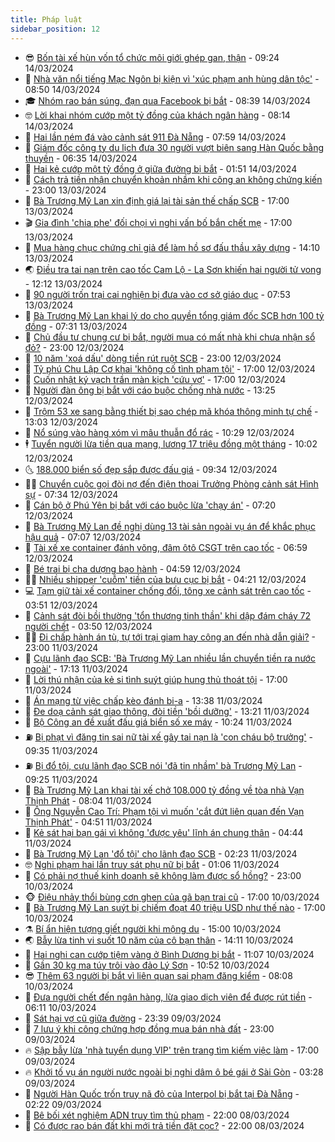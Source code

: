 ```yaml
---
title: Pháp luật
sidebar_position: 12
---
```


<!-- vnexpress-phap-luat:START -->
- 😎 [Bốn tài xế hùn vốn tổ chức môi giới ghép gan, thận](https://vnexpress.net/bon-tai-xe-hun-von-to-chuc-moi-gioi-ghep-gan-than-4722269.html) - 09:24 14/03/2024
- 🥰 [Nhà văn nổi tiếng Mạc Ngôn bị kiện vì &#39;xúc phạm anh hùng dân tộc&#39;](https://vnexpress.net/nha-van-noi-tieng-mac-ngon-bi-kien-vi-xuc-pham-anh-hung-dan-toc-4722231.html) - 08:50 14/03/2024
- 🎓 [Nhóm rao bán súng, đạn qua Facebook bị bắt](https://vnexpress.net/duong-day-rao-ban-sung-dan-qua-facebook-bi-bat-4722288.html) - 08:39 14/03/2024
- 🤓 [Lời khai nhóm cướp một tỷ đồng của khách ngân hàng](https://video.vnexpress.net/loi-khai-nhom-cuop-mot-ty-dong-cua-khach-ngan-hang-4722265.html) - 08:14 14/03/2024
- 🎊 [Hai lần ném đá vào cảnh sát 911 Đà Nẵng](https://vnexpress.net/hai-lan-nem-da-vao-canh-sat-911-da-nang-4722264.html) - 07:59 14/03/2024
- 🙉 [Giám đốc công ty du lịch đưa 30 người vượt biên sang Hàn Quốc bằng thuyền](https://vnexpress.net/giam-doc-cong-ty-du-lich-dua-30-nguoi-vuot-bien-sang-han-quoc-bang-thuyen-4722213.html) - 06:35 14/03/2024
- 🤡 [Hai kẻ cướp một tỷ đồng ở giữa đường bị bắt](https://vnexpress.net/hai-ke-cuop-mot-ty-dong-o-giua-duong-bi-bat-4722051.html) - 01:51 14/03/2024
- 🗽 [Cách trả tiền nhận chuyển khoản nhầm khi công an không chứng kiến](https://vnexpress.net/cach-tra-tien-nhan-chuyen-khoan-nham-khi-cong-an-khong-chung-kien-4721424.html) - 23:00 13/03/2024
- 🌋 [Bà Trương Mỹ Lan xin định giá lại tài sản thế chấp SCB](https://vnexpress.net/ba-truong-my-lan-xin-dinh-gia-lai-tai-san-the-chap-scb-4721949.html) - 17:00 13/03/2024
- 🎬 [Gia đình &#39;chia phe&#39; đối chọi vì nghi vấn bố bắn chết mẹ](https://vnexpress.net/gia-dinh-chia-phe-doi-choi-vi-nghi-van-bo-ban-chet-me-4721151.html) - 17:00 13/03/2024
- 💯 [Mua hàng chục chứng chỉ giả để làm hồ sơ đấu thầu xây dựng](https://vnexpress.net/mua-hang-chuc-chung-chi-gia-de-lam-ho-so-dau-thau-xay-dung-4721975.html) - 14:10 13/03/2024
- 🌏 [Điều tra tai nạn trên cao tốc Cam Lộ - La Sơn khiến hai người tử vong](https://vnexpress.net/dieu-tra-tai-nan-tren-cao-toc-cam-lo-la-son-khien-hai-nguoi-tu-vong-4721295.html) - 12:12 13/03/2024
- 🌊 [90 người trốn trại cai nghiện bị đưa vào cơ sở giáo dục](https://vnexpress.net/90-nguoi-tron-trai-cai-nghien-bi-dua-vao-co-so-giao-duc-4721815.html) - 07:53 13/03/2024
- 💂 [Bà Trương Mỹ Lan khai lý do cho quyền tổng giám đốc SCB hơn 100 tỷ đồng](https://vnexpress.net/ba-truong-my-lan-khai-ly-do-cho-quyen-tong-giam-doc-scb-hon-100-ty-dong-4721796.html) - 07:31 13/03/2024
- 🎡 [Chủ đầu tư chung cư bị bắt, người mua có mất nhà khi chưa nhận sổ đỏ?](https://vnexpress.net/chu-dau-tu-chung-cu-bi-bat-nguoi-mua-co-mat-nha-khi-chua-nhan-so-do-4721378.html) - 23:00 12/03/2024
- 🫶 [10 năm &#39;xoá dấu&#39; dòng tiền rút ruột SCB](https://vnexpress.net/10-nam-xoa-dau-dong-tien-rut-ruot-scb-4720689.html) - 23:00 12/03/2024
- 🐲 [Tỷ phú Chu Lập Cơ khai &#39;không cố tình phạm tội&#39;](https://vnexpress.net/ty-phu-chu-lap-co-khai-khong-co-tinh-pham-toi-4721533.html) - 17:00 12/03/2024
- 🚀 [Cuốn nhật ký vạch trần màn kịch &#39;cứu vợ&#39;](https://vnexpress.net/cuon-nhat-ky-vach-tran-man-kich-cuu-vo-4720682.html) - 17:00 12/03/2024
- 🎊 [Người đàn ông bị bắt với cáo buộc chống nhà nước](https://vnexpress.net/nguoi-dan-ong-bi-bat-voi-cao-buoc-chong-nha-nuoc-4721540.html) - 13:25 12/03/2024
- 🤗 [Trộm 53 xe sang bằng thiết bị sao chép mã khóa thông minh tự chế](https://vnexpress.net/trom-53-xe-sang-bang-thiet-bi-sao-chep-ma-khoa-thong-minh-tu-che-4721513.html) - 13:03 12/03/2024
- 🗽 [Nổ súng vào hàng xóm vì mâu thuẫn đổ rác](https://vnexpress.net/no-sung-vao-hang-xom-vi-mau-thuan-do-rac-4721493.html) - 10:29 12/03/2024
- 🕴 [Tuyển người lừa tiền qua mạng, lương 17 triệu đồng một tháng](https://vnexpress.net/tuyen-nguoi-lua-tien-qua-mang-luong-17-trieu-dong-mot-thang-4721478.html) - 10:02 12/03/2024
- 🌜 [188.000 biển số đẹp sắp được đấu giá](https://vnexpress.net/188-000-bien-so-dep-sap-duoc-dau-gia-4721426.html) - 09:34 12/03/2024
- 🧑‍🏫 [Chuyển cuộc gọi đòi nợ đến điện thoại Trưởng Phòng cảnh sát Hình sự](https://vnexpress.net/chuyen-cuoc-goi-vao-so-truong-phong-canh-sat-hinh-su-de-hu-doa-4721360.html) - 07:34 12/03/2024
- 🦩 [Cán bộ ở Phú Yên bị bắt với cáo buộc lừa &#39;chạy án&#39;](https://vnexpress.net/can-bo-o-phu-yen-bi-bat-voi-cao-buoc-lua-chay-an-4721361.html) - 07:20 12/03/2024
- 💼 [Bà Trương Mỹ Lan đề nghị dùng 13 tài sản ngoài vụ án để khắc phục hậu quả](https://vnexpress.net/ba-truong-my-lan-de-nghi-dung-13-tai-san-ngoai-vu-an-de-khac-phuc-hau-qua-4721373.html) - 07:07 12/03/2024
- 💫 [Tài xế xe container đánh võng, đâm ôtô CSGT trên cao tốc](https://video.vnexpress.net/tai-xe-xe-container-danh-vong-dam-oto-csgt-tren-cao-toc-4721370.html) - 06:59 12/03/2024
- 🦅 [Bé trai bị cha dượng bạo hành](https://vnexpress.net/be-trai-bi-cha-duong-bao-hanh-4721330.html) - 04:59 12/03/2024
- 🧑‍💻 [Nhiều shipper &#39;cuỗm&#39; tiền của bưu cục bị bắt](https://vnexpress.net/nhieu-shipper-cuom-tien-cua-buu-cuc-bi-bat-4721275.html) - 04:21 12/03/2024
- 💻 [Tạm giữ tài xế container chống đối, tông xe cảnh sát trên cao tốc](https://vnexpress.net/tam-giu-tai-xe-container-chong-doi-tong-xe-canh-sat-tren-cao-toc-4721285.html) - 03:51 12/03/2024
- 🤠 [Cảnh sát đòi bồi thường &#39;tổn thương tinh thần&#39; khi dập đám cháy 72 người chết](https://vnexpress.net/canh-sat-doi-boi-thuong-ton-thuong-tinh-than-khi-dap-dam-chay-72-nguoi-chet-4721100.html) - 03:50 12/03/2024
- 🧑‍🏫 [Đi chấp hành án tù, tự tới trại giam hay công an đến nhà dẫn giải?](https://vnexpress.net/di-chap-hanh-an-tu-tu-toi-trai-giam-hay-cong-an-den-nha-dan-giai-4720917.html) - 23:00 11/03/2024
- 🌈 [Cựu lãnh đạo SCB: &#39;Bà Trương Mỹ Lan nhiều lần chuyển tiền ra nước ngoài&#39;](https://vnexpress.net/cuu-lanh-dao-scb-ba-truong-my-lan-nhieu-lan-chuyen-tien-ra-nuoc-ngoai-4721098.html) - 17:13 11/03/2024
- 🌮 [Lời thú nhận của kẻ si tình suýt giúp hung thủ thoát tội](https://vnexpress.net/loi-thu-nhan-cua-ke-si-tinh-suyt-giup-hung-thu-thoat-toi-4721087.html) - 17:00 11/03/2024
- 🐲 [Án mạng từ việc chấp kèo đánh bi-a](https://vnexpress.net/an-mang-tu-viec-chap-keo-danh-bi-a-4721116.html) - 13:38 11/03/2024
- 🧰 [Đe doạ cảnh sát giao thông, đòi tiền &#39;bồi dưỡng&#39;](https://vnexpress.net/de-doa-canh-sat-giao-thong-doi-tien-boi-duong-4721105.html) - 13:21 11/03/2024
- 💄 [Bộ Công an đề xuất đấu giá biển số xe máy](https://vnexpress.net/bo-cong-an-de-xuat-dau-gia-bien-so-xe-may-4720970.html) - 10:24 11/03/2024
- ⛽️ [Bị phạt vì đăng tin sai nữ tài xế gây tai nạn là &#39;con cháu bộ trưởng&#39;](https://vnexpress.net/bi-phat-vi-dang-tin-sai-nu-tai-xe-gay-tai-nan-la-con-chau-bo-truong-4721010.html) - 09:35 11/03/2024
- ⛽️ [Bị đổ tội, cựu lãnh đạo SCB nói &#39;đã tin nhầm&#39; bà Trương Mỹ Lan](https://vnexpress.net/bi-do-toi-cuu-lanh-dao-scb-noi-da-tin-nham-ba-truong-my-lan-4721035.html) - 09:25 11/03/2024
- 💂 [Bà Trương Mỹ Lan khai tài xế chở 108.000 tỷ đồng về tòa nhà Vạn Thịnh Phát](https://vnexpress.net/ba-truong-my-lan-khai-tai-xe-cho-108-000-ty-dong-ve-toa-nha-van-thinh-phat-4720933.html) - 08:04 11/03/2024
- 🤔 [Ông Nguyễn Cao Trí: Phạm tội vì muốn &#39;cắt đứt liên quan đến Vạn Thịnh Phát&#39;](https://vnexpress.net/ong-nguyen-cao-tri-pham-toi-vi-muon-cat-dut-lien-quan-den-van-thinh-phat-4720863.html) - 04:51 11/03/2024
- 🧐 [Kẻ sát hại bạn gái vì không &#39;được yêu&#39; lĩnh án chung thân](https://vnexpress.net/ke-sat-hai-ban-gai-vi-khong-duoc-yeu-linh-an-chung-than-4720879.html) - 04:44 11/03/2024
- 🎃 [Bà Trương Mỹ Lan &#39;đổ tội&#39; cho lãnh đạo SCB](https://vnexpress.net/ba-truong-my-lan-do-toi-cho-lanh-dao-scb-4720775.html) - 02:23 11/03/2024
- 🤓 [Nghi phạm hai lần truy sát phụ nữ bị bắt](https://vnexpress.net/nghi-pham-hai-lan-truy-sat-phu-nu-bi-bat-4715644.html) - 01:06 11/03/2024
- 💃 [Có phải nợ thuế kinh doanh sẽ không làm được sổ hồng?](https://vnexpress.net/co-phai-no-thue-kinh-doanh-se-khong-lam-duoc-so-hong-4720667.html) - 23:00 10/03/2024
- 🐵 [Điệu nhảy thổi bùng cơn ghen của gã bạn trai cũ](https://vnexpress.net/dieu-nhay-thoi-bung-con-ghen-cua-ga-ban-trai-cu-4720669.html) - 17:00 10/03/2024
- 🤖 [Bà Trương Mỹ Lan suýt bị chiếm đoạt 40 triệu USD như thế nào](https://vnexpress.net/ba-truong-my-lan-suyt-bi-chiem-doat-40-trieu-usd-nhu-the-nao-4720535.html) - 17:00 10/03/2024
- ⚗️ [Bí ẩn hiện tượng giết người khi mộng du](https://vnexpress.net/bi-an-hien-tuong-giet-nguoi-khi-mong-du-4720319.html) - 15:00 10/03/2024
- 🌏 [Bẫy lừa tinh vi suốt 10 năm của cô bạn thân](https://vnexpress.net/bay-lua-tinh-vi-suot-10-nam-cua-co-ban-than-4720624.html) - 14:11 10/03/2024
- 🦆 [Hai nghi can cướp tiệm vàng ở Bình Dương bị bắt](https://vnexpress.net/hai-nghi-can-cuop-tiem-vang-o-binh-duong-bi-bat-4717898.html) - 11:07 10/03/2024
- 🐎 [Gần 30 kg ma túy trôi vào đảo Lý Sơn](https://vnexpress.net/gan-30-kg-ma-tuy-troi-vao-dao-ly-son-4720621.html) - 10:52 10/03/2024
- 😎 [Thêm 63 người bị bắt vì liên quan sai phạm đăng kiểm](https://vnexpress.net/them-63-nguoi-bi-bat-vi-lien-quan-sai-pham-dang-kiem-4720590.html) - 08:08 10/03/2024
- 💪 [Đưa người chết đến ngân hàng, lừa giao dịch viên để được rút tiền](https://vnexpress.net/dua-nguoi-chet-den-ngan-hang-lua-giao-dich-vien-de-duoc-rut-tien-4720559.html) - 06:11 10/03/2024
- 🤡 [Sát hại vợ cũ giữa đường](https://vnexpress.net/sat-hai-vo-cu-giua-duong-4720479.html) - 23:39 09/03/2024
- 🌁 [7 lưu ý khi công chứng hợp đồng mua bán nhà đất](https://vnexpress.net/7-luu-y-khi-cong-chung-hop-dong-mua-ban-nha-dat-4719910.html) - 23:00 09/03/2024
- 🔥 [Sập bẫy lừa &#39;nhà tuyển dụng VIP&#39; trên trang tìm kiếm việc làm](https://vnexpress.net/sap-bay-lua-cua-nha-tuyen-dung-vip-tren-trang-tim-kiem-viec-lam-4720025.html) - 17:00 09/03/2024
- 🔥 [Khởi tố vụ án người nước ngoài bị nghi dâm ô bé gái ở Sài Gòn](https://vnexpress.net/khoi-to-vu-an-nguoi-nuoc-ngoai-bi-nghi-dam-o-be-gai-o-sai-gon-4720311.html) - 03:28 09/03/2024
- 👺 [Người Hàn Quốc trốn truy nã đỏ của Interpol bị bắt tại Đà Nẵng](https://vnexpress.net/nguoi-han-quoc-tron-truy-na-do-cua-interpol-bi-bat-tai-da-nang-4720289.html) - 02:22 09/03/2024
- 🎊 [Bê bối xét nghiệm ADN truy tìm thủ phạm](https://vnexpress.net/be-boi-xet-nghiem-adn-truy-tim-thu-pham-4719982.html) - 22:00 08/03/2024
- 🎊 [Có được rao bán đất khi mới trả tiền đặt cọc?](https://vnexpress.net/co-duoc-rao-ban-dat-khi-moi-tra-tien-dat-coc-4719716.html) - 22:00 08/03/2024<!-- vnexpress-phap-luat:END -->
